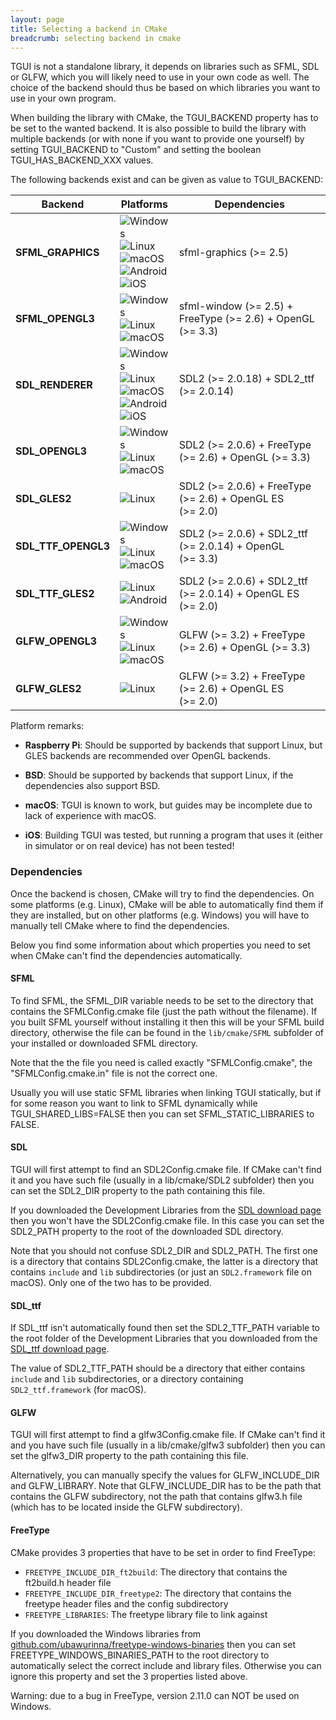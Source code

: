```yaml
---
layout: page
title: Selecting a backend in CMake
breadcrumb: selecting backend in cmake
---
```


TGUI is not a standalone library, it depends on libraries such as SFML, SDL or GLFW, which you will likely need to use in your own code as well. The choice of the backend should thus be based on which libraries you want to use in your own program.

When building the library with CMake, the TGUI\_BACKEND property has to be set to the wanted backend. It is also possible to build the library with multiple backends (or with none if you want to provide one yourself) by setting TGUI\_BACKEND to "Custom" and setting the boolean TGUI\_HAS\_BACKEND\_XXX values.

The following backends exist and can be given as value to TGUI\_BACKEND:
<table class="backends-table">
  <thead>
    <tr>
      <th>Backend</th>
      <th>Platforms</th>
      <th>Dependencies</th>
    </tr>
  </thead>
  <tbody>
    <tr>
      <td><strong>SFML_GRAPHICS</strong></td>
      <td>
        <div class="platform-icon"><img src="/resources/PlatformIcons/Windows.svg" title="Windows"/></div>
        <div class="platform-icon"><img src="/resources/PlatformIcons/Linux.svg" title="Linux"/></div>
        <div class="platform-icon"><img src="/resources/PlatformIcons/macOS.svg" title="macOS"/></div>
        <div class="platform-icon"><img src="/resources/PlatformIcons/Android.svg" title="Android"/></div>
        <div class="platform-icon"><img src="/resources/PlatformIcons/iOS.svg" title="iOS"/></div>
      </td>
      <td>sfml-graphics <span class="BackendDependencyVersion">(>=&nbsp;2.5)</span></td>
    </tr>
    <tr>
      <td><strong>SFML_OPENGL3</strong></td>
      <td>
        <div class="platform-icon"><img src="/resources/PlatformIcons/Windows.svg" title="Windows"/></div>
        <div class="platform-icon"><img src="/resources/PlatformIcons/Linux.svg" title="Linux"/></div>
        <div class="platform-icon"><img src="/resources/PlatformIcons/macOS.svg" title="macOS"/></div>
        <div class="platform-icon"></div>
        <div class="platform-icon"></div>
      </td>
      <td>sfml-window <span class="BackendDependencyVersion">(>=&nbsp;2.5) +</span> FreeType <span class="BackendDependencyVersion">(>=&nbsp;2.6) +</span> OpenGL <span class="BackendDependencyVersion">(>=&nbsp;3.3)</span></td>
    </tr>
    <tr>
      <td><strong>SDL_RENDERER</strong></td>
      <td>
        <div class="platform-icon"><img src="/resources/PlatformIcons/Windows.svg" title="Windows"/></div>
        <div class="platform-icon"><img src="/resources/PlatformIcons/Linux.svg" title="Linux"/></div>
        <div class="platform-icon"><img src="/resources/PlatformIcons/macOS.svg" title="macOS"/></div>
        <div class="platform-icon"><img src="/resources/PlatformIcons/Android.svg" title="Android"/></div>
        <div class="platform-icon"><img src="/resources/PlatformIcons/iOS.svg" title="iOS"/></div>
      </td>
      <td>SDL2 <span class="BackendDependencyVersion">(>=&nbsp;2.0.18) +</span> SDL2_ttf <span class="BackendDependencyVersion">(>=&nbsp;2.0.14)</span></td>
    </tr>
    <tr>
      <td><strong>SDL_OPENGL3</strong></td>
      <td>
        <div class="platform-icon"><img src="/resources/PlatformIcons/Windows.svg" title="Windows"/></div>
        <div class="platform-icon"><img src="/resources/PlatformIcons/Linux.svg" title="Linux"/></div>
        <div class="platform-icon"><img src="/resources/PlatformIcons/macOS.svg" title="macOS"/></div>
        <div class="platform-icon"></div>
        <div class="platform-icon"></div>
      </td>
      <td>SDL2 <span class="BackendDependencyVersion">(>=&nbsp;2.0.6) +</span> FreeType <span class="BackendDependencyVersion">(>=&nbsp;2.6) +</span> OpenGL <span class="BackendDependencyVersion">(>=&nbsp;3.3)</span></td>
    </tr>
    <tr>
      <td><strong>SDL_GLES2</strong></td>
      <td>
        <div class="platform-icon"></div>
        <div class="platform-icon"><img src="/resources/PlatformIcons/Linux.svg" title="Linux"/></div>
        <div class="platform-icon"></div>
        <div class="platform-icon"></div>
        <div class="platform-icon"></div>
      </td>
      <td>SDL2 <span class="BackendDependencyVersion">(>=&nbsp;2.0.6) +</span> FreeType <span class="BackendDependencyVersion">(>=&nbsp;2.6) +</span> OpenGL ES <span class="BackendDependencyVersion">(>=&nbsp;2.0)</span></td>
    </tr>
    <tr>
      <td><strong>SDL_TTF_OPENGL3</strong></td>
      <td>
        <div class="platform-icon"><img src="/resources/PlatformIcons/Windows.svg" title="Windows"/></div>
        <div class="platform-icon"><img src="/resources/PlatformIcons/Linux.svg" title="Linux"/></div>
        <div class="platform-icon"><img src="/resources/PlatformIcons/macOS.svg" title="macOS"/></div>
        <div class="platform-icon"></div>
        <div class="platform-icon"></div>
      </td>
      <td>SDL2 <span class="BackendDependencyVersion">(>=&nbsp;2.0.6) +</span> SDL2_ttf <span class="BackendDependencyVersion">(>=&nbsp;2.0.14) +</span> OpenGL <span class="BackendDependencyVersion">(>=&nbsp;3.3)</span></td>
    </tr>
    <tr>
      <td><strong>SDL_TTF_GLES2</strong></td>
      <td>
        <div class="platform-icon"></div>
        <div class="platform-icon"><img src="/resources/PlatformIcons/Linux.svg" title="Linux"/></div>
        <div class="platform-icon"></div>
        <div class="platform-icon"><img src="/resources/PlatformIcons/Android.svg" title="Android"/></div>
        <div class="platform-icon"></div>
      </td>
      <td>SDL2 <span class="BackendDependencyVersion">(>=&nbsp;2.0.6) +</span> SDL2_ttf <span class="BackendDependencyVersion">(>=&nbsp;2.0.14) +</span> OpenGL ES <span class="BackendDependencyVersion">(>=&nbsp;2.0)</span></td>
    </tr>
    <tr>
      <td><strong>GLFW_OPENGL3</strong></td>
      <td>
        <div class="platform-icon"><img src="/resources/PlatformIcons/Windows.svg" title="Windows"/></div>
        <div class="platform-icon"><img src="/resources/PlatformIcons/Linux.svg" title="Linux"/></div>
        <div class="platform-icon"><img src="/resources/PlatformIcons/macOS.svg" title="macOS"/></div>
        <div class="platform-icon"></div>
        <div class="platform-icon"></div>
      </td>
      <td>GLFW <span class="BackendDependencyVersion">(>=&nbsp;3.2) +</span> FreeType <span class="BackendDependencyVersion">(>=&nbsp;2.6) +</span> OpenGL <span class="BackendDependencyVersion">(>=&nbsp;3.3)</span></td>
    </tr>
    <tr>
      <td><strong>GLFW_GLES2</strong></td>
      <td>
        <div class="platform-icon"></div>
        <div class="platform-icon"><img src="/resources/PlatformIcons/Linux.svg" title="Linux"/></div>
        <div class="platform-icon"></div>
        <div class="platform-icon"></div>
        <div class="platform-icon"></div>
      </td>
      <td>GLFW <span class="BackendDependencyVersion">(>=&nbsp;3.2) +</span> FreeType <span class="BackendDependencyVersion">(>=&nbsp;2.6) +</span> OpenGL ES <span class="BackendDependencyVersion">(>=&nbsp;2.0)</span></td>
    </tr>
  </tbody>
</table>

Platform remarks:

- **Raspberry Pi**: Should be supported by backends that support Linux, but GLES backends are recommended over OpenGL backends.

- **BSD**: Should be supported by backends that support Linux, if the dependencies also support BSD.

- **macOS**: TGUI is known to work, but guides may be incomplete due to lack of experience with macOS.

- **iOS**: Building TGUI was tested, but running a program that uses it (either in simulator or on real device) has not been tested!


### Dependencies

Once the backend is chosen, CMake will try to find the dependencies. On some platforms (e.g. Linux), CMake will be able to automatically find them if they are installed, but on other platforms (e.g. Windows) you will have to manually tell CMake where to find the dependencies.

Below you find some information about which properties you need to set when CMake can't find the dependencies automatically.

#### SFML

To find SFML, the SFML\_DIR variable needs to be set to the directory that contains the SFMLConfig.cmake file (just the path without the filename). If you built SFML yourself without installing it then this will be your SFML build directory, otherwise the file can be found in the `lib/cmake/SFML` subfolder of your installed or downloaded SFML directory.

Note that the the file you need is called exactly "SFMLConfig.cmake", the "SFMLConfig.cmake.in" file is not the correct one.

Usually you will use static SFML libraries when linking TGUI statically, but if for some reason you want to link to SFML dynamically while TGUI\_SHARED\_LIBS=FALSE then you can set SFML\_STATIC\_LIBRARIES to FALSE.

#### SDL

TGUI will first attempt to find an SDL2Config.cmake file. If CMake can't find it and you have such file (usually in a lib/cmake/SDL2 subfolder) then you can set the SDL2\_DIR property to the path containing this file.

If you downloaded the Development Libraries from the [SDL download page](https://libsdl.org/download-2.0.php) then you won't have the SDL2Config.cmake file. In this case you can set the SDL2\_PATH property to the root of the downloaded SDL directory.

Note that you should not confuse SDL2\_DIR and SDL2\_PATH. The first one is a directory that contains SDL2Config.cmake, the latter is a directory that contains `include` and `lib` subdirectories (or just an `SDL2.framework` file on macOS). Only one of the two has to be provided.

#### SDL_ttf

If SDL\_ttf isn't automatically found then set the SDL2\_TTF\_PATH variable to the root folder of the Development Libraries that you downloaded from the [SDL\_ttf download page](https://www.libsdl.org/projects/SDL_ttf/).

The value of SDL2\_TTF\_PATH should be a directory that either contains `include` and `lib` subdirectories, or a directory containing `SDL2_ttf.framework` (for macOS).

#### GLFW

TGUI will first attempt to find a glfw3Config.cmake file. If CMake can't find it and you have such file (usually in a lib/cmake/glfw3 subfolder) then you can set the glfw3\_DIR property to the path containing this file.

Alternatively, you can manually specify the values for GLFW\_INCLUDE\_DIR and GLFW\_LIBRARY. Note that GLFW\_INCLUDE\_DIR has to be the path that contains the GLFW subdirectory, not the path that contains glfw3.h file (which has to be located inside the GLFW subdirectory).

#### FreeType

CMake provides 3 properties that have to be set in order to find FreeType:
- `FREETYPE_INCLUDE_DIR_ft2build`: The directory that contains the ft2build.h header file
- `FREETYPE_INCLUDE_DIR_freetype2`: The directory that contains the freetype header files and the config subdirectory
- `FREETYPE_LIBRARIES`: The freetype library file to link against

If you downloaded the Windows libraries from [github.com/ubawurinna/freetype-windows-binaries](https://github.com/ubawurinna/freetype-windows-binaries) then you can set FREETYPE\_WINDOWS\_BINARIES\_PATH to the root directory to automatically select the correct include and library files. Otherwise you can ignore this property and set the 3 properties listed above.

Warning: due to a bug in FreeType, version 2.11.0 can NOT be used on Windows.
